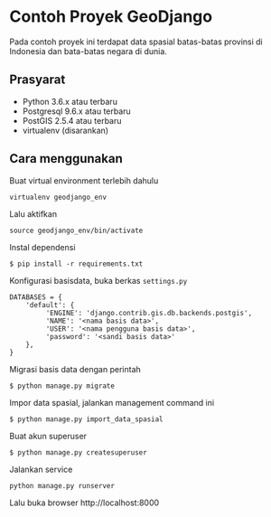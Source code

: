 # Contoh Proyek GeoDjango #

Pada contoh proyek ini terdapat data spasial batas-batas provinsi di Indonesia dan bata-batas negara di dunia.


## Prasyarat
  - Python 3.6.x atau terbaru
  - Postgresql 9.6.x atau terbaru
  - PostGIS 2.5.4 atau terbaru
  - virtualenv (disarankan)

## Cara menggunakan
Buat virtual environment terlebih dahulu
```
virtualenv geodjango_env
```

Lalu aktifkan
```
source geodjango_env/bin/activate
```

Instal dependensi

```
$ pip install -r requirements.txt
```

Konfigurasi basisdata, buka berkas `settings.py`
```
DATABASES = {
    'default': {
         'ENGINE': 'django.contrib.gis.db.backends.postgis',
         'NAME': '<nama basis data>',
         'USER': '<nama pengguna basis data>',
         'password': '<sandi basis data>'
    },
}
```

Migrasi basis data dengan perintah
```
$ python manage.py migrate
```

Impor data spasial, jalankan management command ini
```
$ python manage.py import_data_spasial
```

Buat akun superuser
```
$ python manage.py createsuperuser
```

Jalankan service
```
python manage.py runserver
```

Lalu buka browser http://localhost:8000

